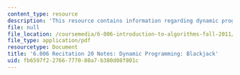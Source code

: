 ```yaml
---
content_type: resource
description: 'This resource contains information regarding dynamic programming: blackjack.'
file: null
file_location: /coursemedia/6-006-introduction-to-algorithms-fall-2011/fb6597f22766777080a7b380d08f801c_MIT6_006F11_rec20.pdf
file_type: application/pdf
resourcetype: Document
title: '6.006 Recitation 20 Notes: Dynamic Programming: Blackjack'
uid: fb6597f2-2766-7770-80a7-b380d08f801c
---
```


